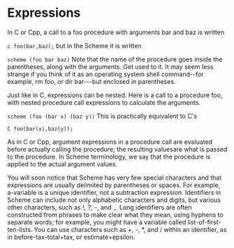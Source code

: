 # Expressions 

In C or Cpp, a call to a foo procedure with arguments bar and baz is written

` c
foo(bar,baz);
`
but in the Scheme it is written

` scheme
(foo bar baz)
`
Note that the name of the procedure goes inside the parentheses, along with the arguments. Get used to it. It may seem less strange if you think of it as an operating system shell command--for example, rm foo, or dir bar---but enclosed in parentheses.

Just like in C, expressions can be nested. Here is a call to a procedure foo, with nested procedure call expressions to calculate the arguments.

` scheme
(foo (bar x) (baz y))
`
This is practically equivalent to C's

` C
foo(bar(x),baz(y));
`

As in C or Cpp, argument expressions in a procedure call are evaluated before actually calling the procedure; the resulting values ​​are what is passed to the procedure. In Scheme terminology, we say that the procedure is applied to the actual argument values.

You will soon notice that Scheme has very few special characters and that expressions are usually delimited by parentheses or spaces. For example, a-variable is a unique identifier, not a subtraction expression. Identifiers in Scheme can include not only alphabetic characters and digits, but various other characters, such as !, ?, -, and _. Long identifiers are often constructed from phrases to make clear what they mean, using hyphens to separate words; for example, you might have a variable called list-of-first-ten-lists. You can use characters such as +, -, *, and / within an identifier, as in before-tax-total+tax, or estimate+epsilon.